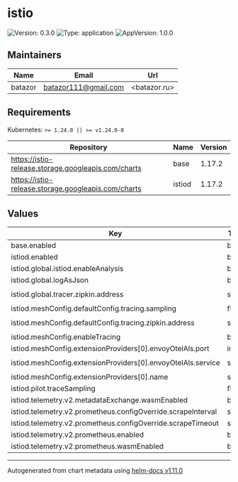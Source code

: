 # istio

![Version: 0.3.0](https://img.shields.io/badge/Version-0.3.0-informational?style=flat-square) ![Type: application](https://img.shields.io/badge/Type-application-informational?style=flat-square) ![AppVersion: 1.0.0](https://img.shields.io/badge/AppVersion-1.0.0-informational?style=flat-square)

## Maintainers

| Name | Email | Url |
| ---- | ------ | --- |
| batazor | <batazor111@gmail.com> | <batazor.ru> |

## Requirements

Kubernetes: `>= 1.24.0 || >= v1.24.0-0`

| Repository | Name | Version |
|------------|------|---------|
| https://istio-release.storage.googleapis.com/charts | base | 1.17.2 |
| https://istio-release.storage.googleapis.com/charts | istiod | 1.17.2 |

## Values

| Key | Type | Default | Description |
|-----|------|---------|-------------|
| base.enabled | bool | `true` |  |
| istiod.enabled | bool | `true` |  |
| istiod.global.istiod.enableAnalysis | bool | `true` |  |
| istiod.global.logAsJson | bool | `true` |  |
| istiod.global.tracer.zipkin.address | string | `"grafana-tempo.grafana.svc.cluster.local:9411"` |  |
| istiod.meshConfig.defaultConfig.tracing.sampling | float | `100` |  |
| istiod.meshConfig.defaultConfig.tracing.zipkin.address | string | `"grafana-tempo.grafana.svc.cluster.local:9411"` |  |
| istiod.meshConfig.enableTracing | bool | `true` |  |
| istiod.meshConfig.extensionProviders[0].envoyOtelAls.port | int | `4317` |  |
| istiod.meshConfig.extensionProviders[0].envoyOtelAls.service | string | `"grafana-tempo.grafana.svc.cluster.local"` |  |
| istiod.meshConfig.extensionProviders[0].name | string | `"otel"` |  |
| istiod.pilot.traceSampling | float | `100` |  |
| istiod.telemetry.v2.metadataExchange.wasmEnabled | bool | `true` |  |
| istiod.telemetry.v2.prometheus.configOverride.scrapeInterval | string | `"15s"` |  |
| istiod.telemetry.v2.prometheus.configOverride.scrapeTimeout | string | `"10s"` |  |
| istiod.telemetry.v2.prometheus.enabled | bool | `true` |  |
| istiod.telemetry.v2.prometheus.wasmEnabled | bool | `true` |  |

----------------------------------------------
Autogenerated from chart metadata using [helm-docs v1.11.0](https://github.com/norwoodj/helm-docs/releases/v1.11.0)
